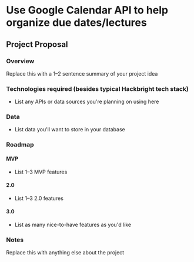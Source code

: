 # Use Google Calendar API to help organize due dates/lectures


## Project Proposal

### Overview

Replace this with a 1–2 sentence summary of your project idea

### Technologies required (besides typical Hackbright tech stack)

- List any APIs or data sources you're planning on using here

### Data

- List data you'll want to store in your database

### Roadmap

#### MVP

- List 1–3 MVP features

#### 2.0

- List 1–3 2.0 features

#### 3.0

- List as many nice-to-have features as you'd like

### Notes

Replace this with anything else about the project
